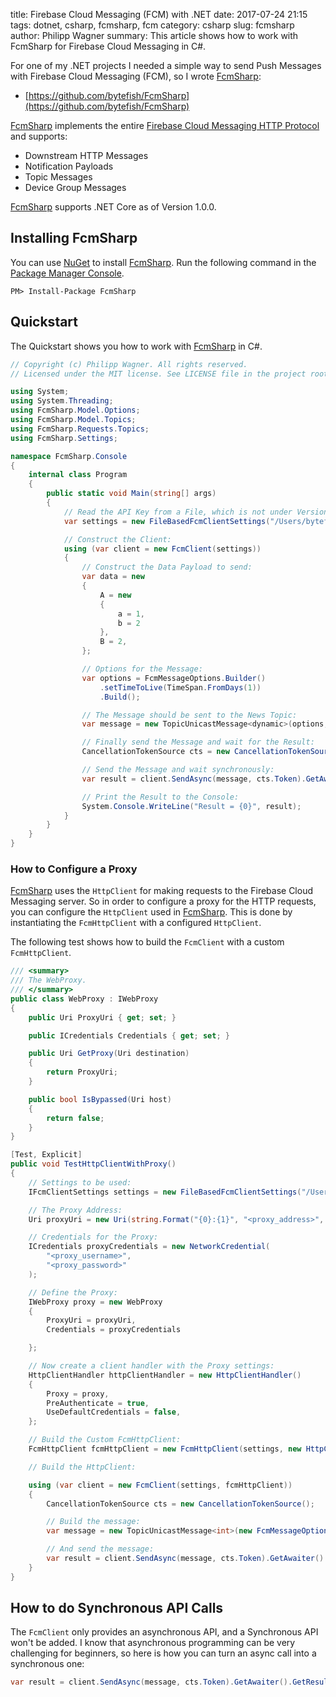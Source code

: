 ﻿title: Firebase Cloud Messaging (FCM) with .NET
date: 2017-07-24 21:15
tags: dotnet, csharp, fcmsharp, fcm
category: csharp
slug: fcmsharp
author: Philipp Wagner
summary: This article shows how to work with FcmSharp for Firebase Cloud Messaging in C#.

For one of my .NET projects I needed a simple way to send Push Messages with Firebase Cloud Messaging (FCM), so I wrote [FcmSharp]:

* [https://github.com/bytefish/FcmSharp](https://github.com/bytefish/FcmSharp)

[FcmSharp] implements the entire [Firebase Cloud Messaging HTTP Protocol] and supports:

* Downstream HTTP Messages
* Notification Payloads
* Topic Messages
* Device Group Messages

[FcmSharp] supports .NET Core as of Version 1.0.0.

## Installing FcmSharp ##

You can use [NuGet](https://www.nuget.org) to install [FcmSharp]. Run the following command 
in the [Package Manager Console](http://docs.nuget.org/consume/package-manager-console).

```
PM> Install-Package FcmSharp
```

## Quickstart ##

The Quickstart shows you how to work with [FcmSharp] in C#.

```csharp
// Copyright (c) Philipp Wagner. All rights reserved.
// Licensed under the MIT license. See LICENSE file in the project root for full license information.

using System;
using System.Threading;
using FcmSharp.Model.Options;
using FcmSharp.Model.Topics;
using FcmSharp.Requests.Topics;
using FcmSharp.Settings;

namespace FcmSharp.Console
{
    internal class Program
    {
        public static void Main(string[] args)
        {
            // Read the API Key from a File, which is not under Version Control:
            var settings = new FileBasedFcmClientSettings("/Users/bytefish/api.key");

            // Construct the Client:
            using (var client = new FcmClient(settings))
            {
                // Construct the Data Payload to send:
                var data = new
                {
                    A = new
                    {
                        a = 1,
                        b = 2
                    },
                    B = 2,
                };

                // Options for the Message:
                var options = FcmMessageOptions.Builder()
                    .setTimeToLive(TimeSpan.FromDays(1))
                    .Build();

                // The Message should be sent to the News Topic:
                var message = new TopicUnicastMessage<dynamic>(options, new Topic("news"), data);

                // Finally send the Message and wait for the Result:
                CancellationTokenSource cts = new CancellationTokenSource();

                // Send the Message and wait synchronously:
                var result = client.SendAsync(message, cts.Token).GetAwaiter().GetResult();

                // Print the Result to the Console:
                System.Console.WriteLine("Result = {0}", result);
            }
        }
    }
}
```

### How to Configure a Proxy ###

[FcmSharp] uses the ``HttpClient`` for making requests to the Firebase Cloud Messaging server. So in order to configure 
a proxy for the HTTP requests, you can configure the ``HttpClient`` used in [FcmSharp]. This is done by instantiating 
the ``FcmHttpClient`` with a configured ``HttpClient``.

The following test shows how to build the ``FcmClient`` with a custom ``FcmHttpClient``.

```csharp
/// <summary>
/// The WebProxy.
/// </summary>
public class WebProxy : IWebProxy
{
    public Uri ProxyUri { get; set; }

    public ICredentials Credentials { get; set; }

    public Uri GetProxy(Uri destination)
    {
        return ProxyUri;
    }

    public bool IsBypassed(Uri host)
    {
        return false;
    }
}

[Test, Explicit]
public void TestHttpClientWithProxy()
{
    // Settings to be used:
    IFcmClientSettings settings = new FileBasedFcmClientSettings("/Users/bytefish/api.key");

    // The Proxy Address:
    Uri proxyUri = new Uri(string.Format("{0}:{1}", "<proxy_address>", "<proxy_port>"));

    // Credentials for the Proxy:
    ICredentials proxyCredentials = new NetworkCredential(
        "<proxy_username>",
        "<proxy_password>"
    );

    // Define the Proxy:
    IWebProxy proxy = new WebProxy
    {
        ProxyUri = proxyUri,
        Credentials = proxyCredentials

    };

    // Now create a client handler with the Proxy settings:
    HttpClientHandler httpClientHandler = new HttpClientHandler()
    {
        Proxy = proxy,
        PreAuthenticate = true,
        UseDefaultCredentials = false,
    };

    // Build the Custom FcmHttpClient:
    FcmHttpClient fcmHttpClient = new FcmHttpClient(settings, new HttpClient(httpClientHandler), JsonSerializer.Default);

    // Build the HttpClient:

    using (var client = new FcmClient(settings, fcmHttpClient))
    {
        CancellationTokenSource cts = new CancellationTokenSource();

        // Build the message:
        var message = new TopicUnicastMessage<int>(new FcmMessageOptionsBuilder().Build(), new Topic("a"), 1);

        // And send the message:
        var result = client.SendAsync(message, cts.Token).GetAwaiter().GetResult();
    }
}
```

## How to do Synchronous API Calls ##

The ``FcmClient`` only provides an asynchronous API, and a Synchronous API won't be added. I know that 
asynchronous programming can be very challenging for beginners, so here is how you can turn an async 
call into a synchronous one:

```csharp
var result = client.SendAsync(message, cts.Token).GetAwaiter().GetResult();
```

[FcmSharp]: https://github.com/bytefish/FcmSharp
[Firebase Quickstart with Android]: https://github.com/firebase/quickstart-android/tree/master/messaging
[Firebase Cloud Messaging (FCM) API]: https://firebase.google.com
[Firebase Cloud Messaging HTTP Protocol]: https://firebase.google.com/docs/cloud-messaging/http-server-ref